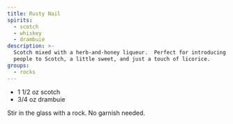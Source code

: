 ```yaml
---
title: Rusty Nail
spirits:
  - scotch
  - whiskey
  - drambuie
description: >-
  Scotch mixed with a herb-and-honey liqueur.  Perfect for introducing
  people to Scotch, a little sweet, and just a touch of licorice.
groups:
  - rocks
---
```


- 1 1/2 oz scotch
- 3/4 oz drambuie

Stir in the glass with a rock.  No garnish needed.
